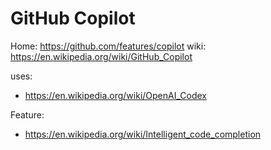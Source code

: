 # GitHub Copilot
Home: https://github.com/features/copilot wiki: https://en.wikipedia.org/wiki/GitHub_Copilot

uses:
- https://en.wikipedia.org/wiki/OpenAI_Codex

Feature:
- https://en.wikipedia.org/wiki/Intelligent_code_completion
